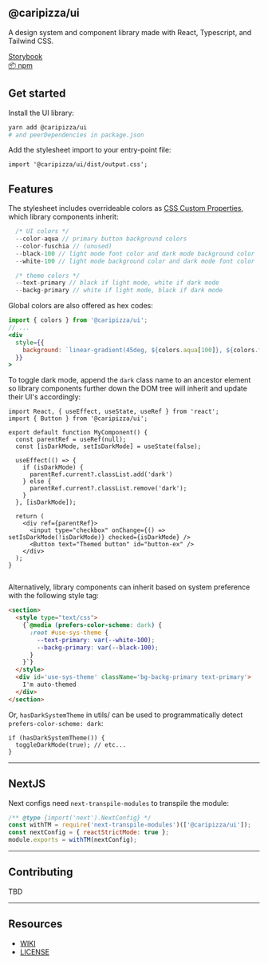 ## @caripizza/ui
A design system and component library made with React, Typescript, and Tailwind CSS.

[Storybook](https://main--63376424914401d9d4d73e3b.chromatic.com/)\
[📦 npm](https://www.npmjs.com/package/@caripizza/ui)

## Get started

Install the UI library:
```bash
yarn add @caripizza/ui
# and peerDependencies in package.json
```

Add the stylesheet import to your entry-point file:
```tsx
import '@caripizza/ui/dist/output.css';
```

## Features

The stylesheet includes overrideable colors as [CSS Custom Properties](https://developer.mozilla.org/en-US/docs/Web/CSS/Using_CSS_custom_properties), which library components inherit:
```js
  /* UI colors */
  --color-aqua // primary button background colors
  --color-fuschia // (unused)
  --black-100 // light mode font color and dark mode background color
  --white-100 // light mode background color and dark mode font color

  /* theme colors */
  --text-primary // black if light mode, white if dark mode
  --backg-primary // white if light mode, black if dark mode
```

Global colors are also offered as hex codes:
```jsx
import { colors } from '@caripizza/ui';
// ...
<div
  style={{
    background: `linear-gradient(45deg, ${colors.aqua[100]}, ${colors.fuschia[50]})`
  }}
>
```



To toggle dark mode, append the `dark` class name to an ancestor element so library components further down the DOM tree will inherit and update their UI's accordingly:
```tsx
import React, { useEffect, useState, useRef } from 'react';
import { Button } from '@caripizza/ui';

export default function MyComponent() {
  const parentRef = useRef(null);
  const [isDarkMode, setIsDarkMode] = useState(false);

  useEffect(() => {
    if (isDarkMode) {
      parentRef.current?.classList.add('dark')
    } else {
      parentRef.current?.classList.remove('dark');
    }
  }, [isDarkMode]);

  return (
    <div ref={parentRef}>
      <input type="checkbox" onChange={() => setIsDarkMode(!isDarkMode)} checked={isDarkMode} />
      <Button text="Themed button" id="button-ex" />
    </div>
  );
}


```

Alternatively, library components can inherit based on system preference with the following style tag:
```html
<section>
  <style type="text/css">
    {`@media (prefers-color-scheme: dark) {
      :root #use-sys-theme {
        --text-primary: var(--white-100);
        --backg-primary: var(--black-100);
      }
    }`}
  </style>
  <div id='use-sys-theme' className='bg-backg-primary text-primary'>
    I'm auto-themed
  </div>
</section>
```

Or, `hasDarkSystemTheme` in utils/ can be used to programmatically detect `prefers-color-scheme: dark`:
```tsx
if (hasDarkSystemTheme()) {
  toggleDarkMode(true); // etc...
}
```

----

## NextJS
Next configs need `next-transpile-modules` to transpile the module:
```js
/** @type {import('next').NextConfig} */
const withTM = require('next-transpile-modules')(['@caripizza/ui']);
const nextConfig = { reactStrictMode: true };
module.exports = withTM(nextConfig);
```

----
## Contributing
TBD

----

## Resources
- [WIKI](https://github.com/caripizza/ui/wiki/Resources)
- [LICENSE](./LICENSE.txt)


